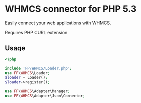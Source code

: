 WHMCS connector for PHP 5.3
===========================
Easily connect your web applications with WHMCS.

Requires PHP CURL extension

Usage
-----
```php
<?php

include 'FP/WHMCS/Loader.php';
use FP\WHMCS\Loader;
$loader = Loader();
$loader->register();

use FP\WHMCS\Adapter\Manager;
use FP\WHMCS\Adapter\Json\Connector;


